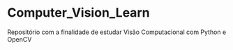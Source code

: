 # Computer_Vision_Learn
Repositório com a finalidade de estudar Visão Computacional com Python e OpenCV
